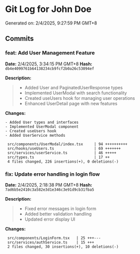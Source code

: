# Git Log for John Doe

Generated on: 2/4/2025, 9:27:59 PM GMT+8

## Commits

### feat: Add User Management Feature
**Date:** 2/4/2025, 3:34:15 PM GMT+8
**Hash:** `db4e4099761b64138234cb9fcf2b0a26c53094ef`

**Description:**
> - Added User and PaginatedUserResponse types
> - Implemented UserModal with search functionality
> - Created useUsers hook for managing user operations
> - Enhanced UserDetail page with new features

**Changes:**
```
- Added User types and interfaces
- Implemented UserModal component
- Created useUsers hook
- Added UserService methods

 src/components/UserModal/index.tsx     | 94 ++++++++++
 src/hooks/useUsers.ts                  | 69 +++++++
 src/services/userService.ts            | 46 +++++
 src/types.ts                           | 17 ++
 4 files changed, 226 insertions(+), 0 deletions(-)
```

### fix: Update error handling in login flow
**Date:** 2/4/2025, 2:18:38 PM GMT+8
**Hash:** `7ad6b5e2410c3a582e3d1e346c3e91d9cb31fba5`

**Description:**
> - Fixed error messages in login form
> - Added better validation handling
> - Updated error display UI

**Changes:**
```
 src/components/LoginForm.tsx   | 25 +++---
 src/services/authService.ts    | 15 +++
 2 files changed, 30 insertions(+), 10 deletions(-)
```